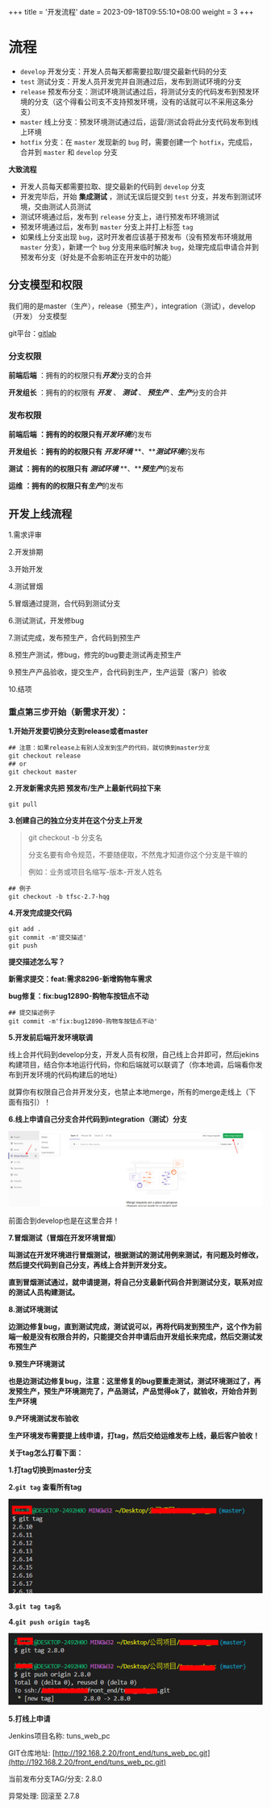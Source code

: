+++
title = '开发流程'
date = 2023-09-18T09:55:10+08:00
weight = 3
+++
# 流程


* `develop` 开发分支：开发人员每天都需要拉取/提交最新代码的分支
* `test` 测试分支：开发人员开发完并自测通过后，发布到测试环境的分支
* `release` 预发布分支：测试环境测试通过后，将测试分支的代码发布到预发环境的分支（这个得看公司支不支持预发环境，没有的话就可以不采用这条分支）
* `master` 线上分支：预发环境测试通过后，运营/测试会将此分支代码发布到线上环境
* `hotfix` 分支：在 `master` 发现新的 `bug` 时，需要创建一个 `hotfix`，完成后，合并到 `master` 和 `develop` 分支


**大致流程**

* 开发人员每天都需要拉取、提交最新的代码到 `develop` 分支
* 开发完毕后，开始  **集成测试** ，测试无误后提交到 `test` 分支，并发布到测试环境，交由测试人员测试
* 测试环境通过后，发布到 `release` 分支上，进行预发布环境测试
* 预发环境通过后，发布到 `master` 分支上并打上标签 `tag`
* 如果线上分支出现 `bug`，这时开发者应该基于预发布（没有预发布环境就用 `master` 分支），新建一个 `bug` 分支用来临时解决 `bug`，处理完成后申请合并到预发布分支（好处是不会影响正在开发中的功能）




## 分支模型和权限

我们用的是master（生产），release（预生产），integration（测试），develop（开发） 分支模型

git平台：[gitlab](https://so.csdn.net/so/search?q=gitlab&spm=1001.2101.3001.7020)

### 分支权限

**前端后端** ：拥有的的权限只有***开发***分支的合并

**开发组长** ：拥有的的权限有 ***开发*** 、 ***测试*** 、 ***预生产*** 、***生产***分支的合并

### 发布权限

**前端后端** **：拥有的的权限只有*****开发环境***的发布

**开发组长** **：拥有的的权限只有** ***开发环境*** **、*****测试环境***的发布

**测试** **：拥有的的权限只有** ***测试环境*** **、*****预生产***的发布

**运维** **：拥有的的权限只有*****生产***的发布



## 开发上线流程

1.需求评审

2.开发排期

3.开始开发

4.测试冒烟

5.冒烟通过提测，合代码到测试分支

6.测试测试，开发修bug

7.测试完成，发布预生产，合代码到预生产

8.预生产测试，修bug，修完的bug要走测试再走预生产

9.预生产产品验收，提交生产，合代码到生产，生产运营（客户）验收

10.结项



### 重点第三步开始（新需求开发）：

**1.开始开发要切换分支到release或者master**

```
## 注意：如果release上有别人没发到生产的代码，就切换到master分支
git checkout release
## or
git checkout master
```

**2.开发新需求先把 预发布/生产上最新代码拉下来**

```
git pull
```

**3.创建自己的独立分支并在这个分支上开发**

> git checkout -b 分支名
>
> 分支名要有命令规范，不要随便取，不然鬼才知道你这个分支是干嘛的
>
> 例如：业务或项目名缩写-版本-开发人姓名

```
## 例子
git checkout -b tfsc-2.7-hqg
```

**4.开发完成提交代码**

```
git add .
git commit -m'提交描述'
git push
```

**提交描述怎么写？**

**新需求提交：feat:需求8296-新增购物车需求**

**bug修复：fix:bug12890-购物车按钮点不动**

```
## 提交描述例子
git commit -m'fix:bug12890-购物车按钮点不动'
```

**5.开发前后端开发环境联调**

线上合并代码到develop分支，开发人员有权限，自己线上合并即可，然后jekins构建项目，结合你本地运行代码，你和后端就可以联调了（你本地调，后端看你发布到开发环境的代码构建后的地址）

就算你有权限自己合并开发分支，也禁止本地merge，所有的merge走线上（下面有指引）！

**6.线上申请自己分支合并代码到integration（测试）分支**

![cc01a3cd779e4ffaaf918c1ca5c08d84.png](images/cc01a3cd779e4ffaaf918c1ca5c08d84.png)

前面合到develop也是在这里合并！

**7.冒烟测试（冒烟在开发环境冒烟）**

**叫测试在开发环境进行冒烟测试，根据测试的测试用例来测试，有问题及时修改，然后提交代码到自己分支，再线上合并到开发分支。**

**直到冒烟测试通过，就申请提测，将自己分支最新代码合并到测试分支，联系对应的测试人员构建测试。**

**8.测试环境测试**

**边测边修复bug，直到测试完成，测试说可以，再将代码发到预生产，这个作为前端一般是没有权限合并的，只能提交合并申请后由开发组长来完成，然后交测试发布预生产**

**9.预生产环境测试**

**也是边测试边修复bug，注意：这里修复的bug要重走测试，测试环境测过了，再发预生产，预生产环境测完了，产品测试，产品觉得ok了，就验收，开始合并到生产环境**

**9.产环境测试发布验收**

**生产环境发布需要提上线申请，打tag，然后交给运维发布上线，最后客户验收！**

**关于tag怎么打看下面：**

**1.打tag切换到master分支**

**2.`git tag` 查看所有tag**

![0ea0b0f7ec5240bdbe4ab81313d790c6.png](images/0ea0b0f7ec5240bdbe4ab81313d790c6.png)

**3.`git tag tag名`**

**4.`git push origin tag名`**

![212ff513aca142f196da3f0ae7dc3cf6.png](images/212ff513aca142f196da3f0ae7dc3cf6.png)

**5.打线上申请**

Jenkins项目名称: tuns_web_pc

GIT仓库地址: [http://192.168.2.20/front_end/tuns_web_pc.git](http://192.168.2.20/front_end/tuns_web_pc.git)

当前发布分支TAG/分支: 2.8.0

异常处理: 回滚至 2.7.8
